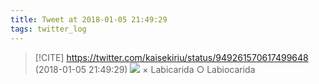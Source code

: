 ```yaml
---
title: Tweet at 2018-01-05 21:49:29
tags: twitter_log
---
```


> [!CITE] https://twitter.com/kaisekiriu/status/949261570617499648 (2018-01-05 21:49:29)
> ![](https://twitter.com/kaisekiriu/status/949261570617499648)
> × Labicarida
> ○ Labiocarida
